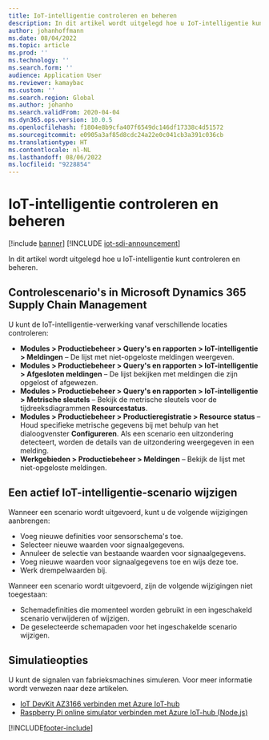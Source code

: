 ```yaml
---
title: IoT-intelligentie controleren en beheren
description: In dit artikel wordt uitgelegd hoe u IoT-intelligentie kunt controleren en beheren.
author: johanhoffmann
ms.date: 08/04/2022
ms.topic: article
ms.prod: ''
ms.technology: ''
ms.search.form: ''
audience: Application User
ms.reviewer: kamaybac
ms.custom: ''
ms.search.region: Global
ms.author: johanho
ms.search.validFrom: 2020-04-04
ms.dyn365.ops.version: 10.0.5
ms.openlocfilehash: f1804e8b9cfa407f6549dc146df17338c4d51572
ms.sourcegitcommit: e0905a3af85d8cdc24a22e0c041cb3a391c036cb
ms.translationtype: HT
ms.contentlocale: nl-NL
ms.lasthandoff: 08/06/2022
ms.locfileid: "9228854"
---
```

# <a name="monitor-and-manage-iot-intelligence"></a>IoT-intelligentie controleren en beheren

[!include [banner](../../includes/banner.md)]
[!INCLUDE [iot-sdi-announcement](../../includes/iot-sdi-announcement.md)]

In dit artikel wordt uitgelegd hoe u IoT-intelligentie kunt controleren en beheren.

## <a name="monitor-scenarios-in-microsoft-dynamics-365-supply-chain-management"></a><a id="monitor-scenarios"></a>Controlescenario's in Microsoft Dynamics 365 Supply Chain Management

U kunt de IoT-intelligentie-verwerking vanaf verschillende locaties controleren:

+ **Modules \> Productiebeheer \> Query's en rapporten \> IoT-intelligentie \> Meldingen** – De lijst met niet-opgeloste meldingen weergeven.
+ **Modules \> Productiebeheer \> Query's en rapporten \> IoT-intelligentie \> Afgesloten meldingen** – De lijst bekijken met meldingen die zijn opgelost of afgewezen.
+ **Modules \> Productiebeheer \> Query's en rapporten \> IoT-intelligentie \> Metrische sleutels** – Bekijk de metrische sleutels voor de tijdreeksdiagrammen **Resourcestatus**.
+ **Modules \> Productiebeheer \> Productieregistratie \> Resource status** – Houd specifieke metrische gegevens bij met behulp van het dialoogvenster **Configureren**. Als een scenario een uitzondering detecteert, worden de details van de uitzondering weergegeven in een melding.
+ **Werkgebieden \> Productiebeheer \> Meldingen** – Bekijk de lijst met niet-opgeloste meldingen.

## <a name="modify-a-running-iot-intelligence-scenario"></a>Een actief IoT-intelligentie-scenario wijzigen

Wanneer een scenario wordt uitgevoerd, kunt u de volgende wijzigingen aanbrengen:

+ Voeg nieuwe definities voor sensorschema's toe.
+ Selecteer nieuwe waarden voor signaalgegevens.
+ Annuleer de selectie van bestaande waarden voor signaalgegevens.
+ Voeg nieuwe waarden voor signaalgegevens toe en wijs deze toe.
+ Werk drempelwaarden bij.

Wanneer een scenario wordt uitgevoerd, zijn de volgende wijzigingen niet toegestaan:

+ Schemadefinities die momenteel worden gebruikt in een ingeschakeld scenario verwijderen of wijzigen.
+ De geselecteerde schemapaden voor het ingeschakelde scenario wijzigen.

## <a name="simulation-options"></a>Simulatieopties

U kunt de signalen van fabrieksmachines simuleren. Voor meer informatie wordt verwezen naar deze artikelen.

+ [IoT DevKit AZ3166 verbinden met Azure IoT-hub](/azure/iot-hub/iot-hub-arduino-iot-devkit-az3166-get-started)
+ [Raspberry Pi online simulator verbinden met Azure IoT-hub (Node.js)](/azure/iot-hub/iot-hub-raspberry-pi-web-simulator-get-started)


[!INCLUDE[footer-include](../../includes/footer-banner.md)]
